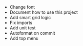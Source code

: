 - Change font
- Document how to use this project
- Add smart grid logic
- Fix imports
- Add unit test
- Autoformat on commit
- Add top menu
